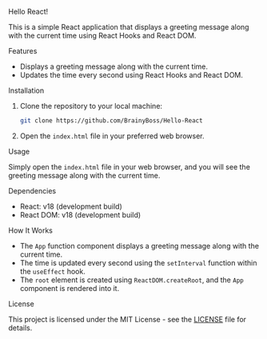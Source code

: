  Hello React!

This is a simple React application that displays a greeting message along with the current time using React Hooks and React DOM.

 Features

- Displays a greeting message along with the current time.
- Updates the time every second using React Hooks and React DOM.

 Installation

1. Clone the repository to your local machine:

   ```bash
   git clone https://github.com/BrainyBoss/Hello-React
   ```

2. Open the `index.html` file in your preferred web browser.

 Usage

Simply open the `index.html` file in your web browser, and you will see the greeting message along with the current time.

 Dependencies

- React: v18 (development build)
- React DOM: v18 (development build)

 How It Works

- The `App` function component displays a greeting message along with the current time.
- The time is updated every second using the `setInterval` function within the `useEffect` hook.
- The `root` element is created using `ReactDOM.createRoot`, and the `App` component is rendered into it.

 License

This project is licensed under the MIT License - see the [LICENSE](LICENSE) file for details.



